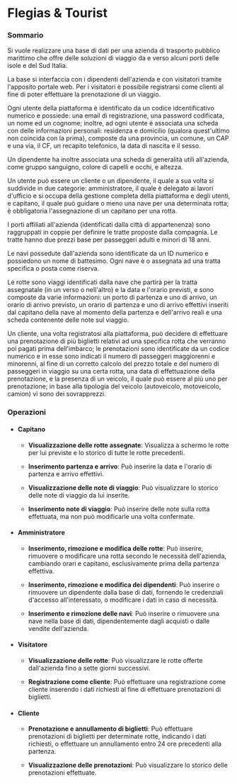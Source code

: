 # Flegias & Tourist

### Sommario

Si vuole realizzare una base di dati per una azienda di trasporto pubblico marittimo che offre delle soluzioni di viaggio da e verso alcuni porti delle isole e del Sud Italia.

La base si interfaccia con i dipendenti dell'azienda e con visitatori tramite l'apposito portale web. Per i visitatori è possibile registrarsi come clienti al fine di poter effettuare la prenotazione di un viaggio.

Ogni utente della piattaforma è identificato da un codice idcentificativo numerico e possiede: una email di registrazione, una password codificata, un nome ed un cognome; inoltre, ad ogni utente è associata una scheda con delle informazioni personali: residenza e domicilio (qualora quest'ultimo non coincida con la prima), composte da una provincia, un comune, un CAP e una via, il CF, un recapito telefonico, la data di nascita e il sesso.

Un dipendente ha inoltre associata una scheda di generalità utili all'azienda, come gruppo sanguigno, colore di capelli e occhi, e altezza.

Un utente può essere un cliente o un dipendente, il quale a sua volta si suddivide in due categorie: amministratore, il quale è delegato ai lavori d'ufficio e si occupa della gestione completa della piattaforma e degli utenti, e capitano, il quale può guidare o meno una nave per una determinata rotta; è obbligatoria l'assegnazione di un capitano per una rotta.

I porti affiliati all'azienda (identificati dalla città di appartenenza) sono raggruppati in coppie per definire le tratte proposte dalla compagnia. Le tratte hanno due prezzi base per passeggeri adulti e minori di 18 anni.

Le navi possedute dall'azienda sono identificate da un ID numerico e possiedono un nome di battesimo. Ogni nave è o assegnata ad una tratta specifica o posta come riserva.

Le rotte sono viaggi identificati dalla nave che partirà per la tratta assegnatale (in un verso o nell'altro) e la data e l'orario previsti, e sono composte da varie informazioni: un porto di partenza e uno di arrivo, un orario di arrivo previsto, un orario di partenza e uno di arrivo effettivi inseriti dal capitano della nave al momento della partenza e dell'arrivo reali e una scheda contenente delle note sul viaggio.

Un cliente, una volta registratosi alla piattaforma, può decidere di effettuare una prenotazione di più biglietti relativi ad una specifica rotta che verranno poi pagati prima dell'imbarco; le prenotazioni sono identificate da un codice numerico e in esse sono indicati il numero di passeggeri maggiorenni e minorenni, al fine di un corretto calcolo del prezzo totale e del numero di passeggeri in viaggio su una certa rotta, una data di effettuazione della prenotazione, e la presenza di un veicolo, il quale può essere al più uno per prenotazione; in base alla tipologia del veicolo (autoveicolo, motoveicolo, camion) vi sono dei sovrapprezzi.

### Operazioni

- #### Capitano

  - **Visualizzazione delle rotte assegnate**: Visualizza a schermo le rotte per lui previste e lo storico di tutte le rotte precedenti.

  - **Inserimento partenza e arrivo**: Può inserire la data e l'orario di partenza e arrivo effettivi.

  - **Visualizzazione delle note di viaggio**: Può visualizzare lo storico delle note di viaggio da lui inserite.

  - **Inserimento note di viaggio**: Può inserire delle note sulla rotta effettuata, ma non può modificarle una volta confermate.

- #### Amministratore

  - **Inserimento, rimozione e modifica delle rotte**: Può inserire, rimuovere o modificare una rotta secondo le necessità dell'azienda, cambiando orari e capitano, esclusivamente prima della partenza effettiva.

  - **Inserimento, rimozione e modifica dei dipendenti**: Può inserire o rimuovere un dipendente dalla base di dati, fornendo le credenziali d'accesso all'interessato, o modificare i dati in caso di necessità.

  - **Inserimento e rimozione delle navi**: Può inserire o rimuovere una nave nella base di dati, dipendentemente dagli acquisti o dalle vendite dell'azienda.

- #### Visitatore

  - **Visualizzazione delle rotte**: Può visualizzare le rotte offerte dall'azienda fino a sette giorni successivi.

  - **Registrazione come cliente**: Può effettuare una registrazione come cliente inserendo i dati richiesti al fine di effettuare prenotazioni di biglietti.

- #### Cliente

  - **Prenotazione e annullamento di biglietti**: Può effettuare prenotazioni di biglietti per determinate rotte, indicando i dati richiesti, o effettuare un annullamento entro 24 ore precedenti alla partenza.

  - **Visualizzazione delle prenotazioni**: Può visualizzare lo storico delle prenotazioni effettuate.
